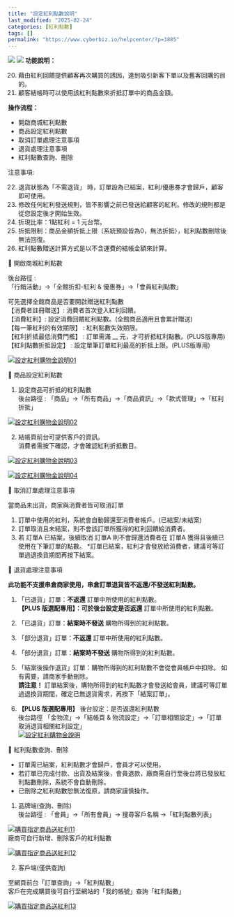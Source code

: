 ```yaml
---
title: "設定紅利點數說明"
last_modified: "2025-02-24"
categories: [紅利點數]
tags: []
permalink: "https://www.cyberbiz.io/helpcenter/?p=3805"
---
```


![](https://www.cyberbiz.io/helpcenter/wp-content/uploads/一般版3.png)
![](https://www.cyberbiz.io/helpcenter/wp-content/uploads/PLUS版3.png)
**功能說明：**  

20. 藉由紅利回饋提供顧客再次購買的誘因，達到吸引新客下單以及舊客回購的目的。
21. 顧客結帳時可以使用該紅利點數來折抵訂單中的商品金額。

**操作流程：**

* 開啟商城紅利點數
* 商品設定紅利點數
* 取消訂單處理注意事項
* 退貨處理注意事項
* 紅利點數查詢、刪除

注意事項:  

22. 退貨狀態為「不需退貨」 時，訂單設為已結案，紅利/優惠券才會歸戶，顧客即可使用。
23. 修改任何紅利發送規則，皆不影響之前已發送給顧客的紅利。修改的規則都是從您設定後才開始生效。
24. 折現比率：1點紅利 = 1 元台幣。 
25. 折抵限制：商品金額折抵上限（系統預設皆為0，無法折抵），紅利點數刪除後無法回復。
26. 紅利點數贈送計算方式是以不含運費的結帳金額來計算。



📌 開啟商城紅利點數  

後台路徑 :  
「行銷活動」→「全館折扣-紅利 & 優惠券」→「會員紅利點數」  

可先選擇全館商品是否要開啟贈送紅利點數  
【消費者註冊贈送】: 消費者首次登入紅利回饋。  
【消費紅利】: 設定消費回饋紅利點數。(全館商品適用且會累計贈送)  
【每一筆紅利的有效期限】 : 紅利點數失效期限。  
【紅利折抵最低消費門檻】 : 訂單需滿 __ 元，才可折抵紅利點數。(PLUS版專用)  
【紅利點數折抵設定】 : 設定單筆訂單紅利最高的折抵上限。(PLUS版專用)  

[![設定紅利購物金說明01](https://www.cyberbiz.io/helpcenter/wp-content/uploads/設定紅利購物金說明01.png)](https://www.cyberbiz.io/helpcenter/wp-content/uploads/設定紅利購物金說明01.png)  

📌 商品設定紅利點數  


1. 設定商品可折抵的紅利點數  
後台路徑 : 「商品」→「所有商品」→「商品資訊」→「款式管理」→「紅利折抵」  

[![設定紅利購物金說明02](https://www.cyberbiz.io/support/wp-content/uploads/設定紅利購物金說明02.png)](https://www.cyberbiz.io/support/wp-content/uploads/設定紅利購物金說明02.png)  

2. 結帳頁前台可提供客戶的資訊。  
消費者需按下確認，才會確認紅利折抵數目。  


[![設定紅利購物金說明03](https://www.cyberbiz.io/support/wp-content/uploads/2021/09/設定紅利購物金說明03.png)](https://www.cyberbiz.io/support/wp-content/uploads/2021/09/設定紅利購物金說明03.png)

[![設定紅利購物金說明04](https://www.cyberbiz.io/support/wp-content/uploads/2021/09/設定紅利購物金說明04.png)](https://www.cyberbiz.io/support/wp-content/uploads/2021/09/設定紅利購物金說明04.png)

📌 取消訂單處理注意事項  

當商品未出貨，商家與消費者皆可取消訂單

1. 訂單中使用的紅利，系統會自動歸還至消費者帳戶。(已結案/未結案) 
2. 訂單取消且未結案，則不會該訂單所獲得的紅利回饋給消費者。
3. 若 訂單A 已結案，後續取消 訂單A 則不會歸還消費者在 訂單A 獲得且後續已使用在下筆訂單的點數。
*訂單已結案，紅利才會發放給消費者，建議可等訂單過退換貨期間再按下結案。   

📌 退貨處理注意事項  

**此功能不支援串倉商家使用，串倉訂單退貨皆不返還/不發送紅利點數。**  


1. 「已退貨」訂單：**不返還** 訂單中所使用的紅利點數。  
**【PLUS 版選配專用】：可於後台設定是否返還** 訂單中所使用的紅利點數。



2. 「已退貨」訂單：**結案時不發送** 購物所得到的紅利點數。


3. 「部分退貨」訂單：**不返還** 訂單中所使用的紅利點數。


4. 「部分退貨」訂單：**結案時不發送** 購物所得到的紅利點數。


5. 「結案後操作退貨」訂單：購物所得到的紅利點數不會從會員帳戶中扣除。 如有需要，請商家手動刪除。  
**請注意！** 訂單結案後，購物所得到的紅利點數才會發送給會員，建議可等訂單過退換貨期間，確定已無退貨需求，再按下「結案訂單」。



6. **【PLUS 版選配專用】** 後台設定：是否返還紅利點數  
後台路徑 「金物流」→「結帳頁 & 物流設定」→「訂單相關設定」→「訂單取消退貨相關紅利設定」  
[![設定紅利購物金說明](https://www.cyberbiz.io/helpcenter/wp-content/uploads/設定紅利點數說明01.png)](https://www.cyberbiz.io/helpcenter/wp-content/uploads/設定紅利點數說明01.png)



📌 紅利點數查詢、刪除  


* 訂單需已結案，紅利點數才會歸戶，會員才可以使用。
* 若訂單已完成付款、出貨及結案後，會員退款，廠商需自行至後台將已發放紅利點數刪除，系統不會自動刪除。
* 已刪除之紅利點數恕無法復原，請商家謹慎操作。


1. 品牌端(查詢、刪除)  
後台路徑 : 「會員」→「所有會員」→ 搜尋客戶名稱 →「紅利點數列表」  

[![購買指定商品送紅利11](https://www.cyberbiz.io/support/wp-content/uploads/設定紅利購物金說明08.png)](https://www.cyberbiz.io/support/wp-content/uploads/設定紅利購物金說明08.png)  
廠商可自行新增、刪除客戶的紅利點數  

[![購買指定商品送紅利12](https://www.cyberbiz.io/support/wp-content/uploads/設定紅利購物金說明09.png)](https://www.cyberbiz.io/support/wp-content/uploads/設定紅利購物金說明09.png)



2. 客戶端(僅供查詢)  

至網頁前台「訂單查詢」→「紅利點數」  
客戶在完成購買後可自行至網站的「我的帳號」查詢「紅利點數」  

[![購買指定商品送紅利13](https://www.cyberbiz.io/support/wp-content/uploads/2021/08/購買指定商品送紅利13.png)](https://www.cyberbiz.io/support/wp-content/uploads/2021/08/購買指定商品送紅利13.png)



